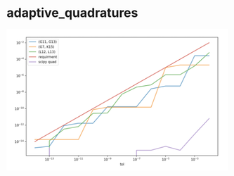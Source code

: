 # adaptive_quadratures

![alt text](https://github.com/browlm13/adaptive_quadratures/blob/master/adaptive_quadrature_methods_error_v_tol.png "Logo Title Text 1")
